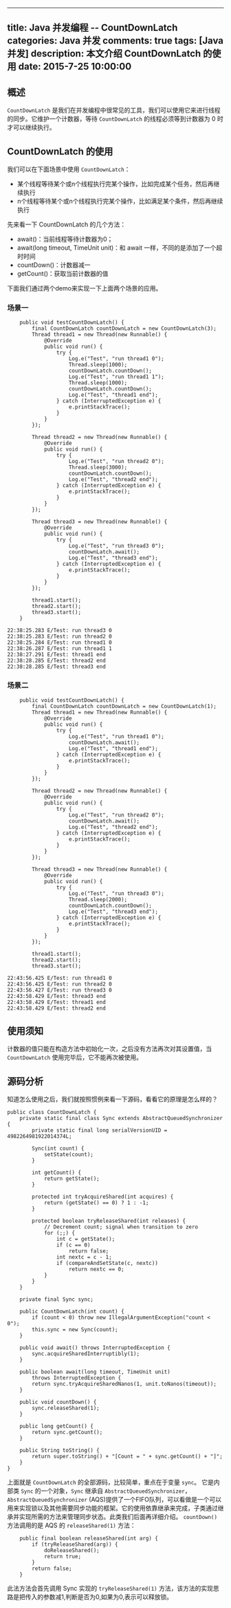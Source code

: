 
---
title: Java 并发编程 -- CountDownLatch
categories: Java 并发
comments: true
tags: [Java 并发]
description: 本文介绍 CountDownLatch 的使用
date: 2015-7-25 10:00:00
---

## 概述

`CountDownLatch` 是我们在并发编程中很常见的工具，我们可以使用它来进行线程的同步。它维护一个计数器，等待 `CountDownLatch` 的线程必须等到计数器为 0 时才可以继续执行。 

## CountDownLatch 的使用

我们可以在下面场景中使用 `CountDownLatch`：

 - 某个线程等待某个或n个线程执行完某个操作，比如完成某个任务，然后再继续执行
 - n个线程等待某个或n个线程执行完某个操作，比如满足某个条件，然后再继续执行

先来看一下 CountDownLatch 的几个方法：

 - await()：当前线程等待计数器为0；
 - await(long timeout, TimeUnit unit)：和 await 一样，不同的是添加了一个超时时间
 - countDown()：计数器减一
 - getCount()：获取当前计数器的值

下面我们通过两个demo来实现一下上面两个场景的应用。

### 场景一

```
    public void testCountDownLatch() {
        final CountDownLatch countDownLatch = new CountDownLatch(3);
        Thread thread1 = new Thread(new Runnable() {
            @Override
            public void run() {
                try {
                    Log.e("Test", "run thread1 0");
                    Thread.sleep(1000);
                    countDownLatch.countDown();
                    Log.e("Test", "run thread1 1");
                    Thread.sleep(1000);
                    countDownLatch.countDown();
                    Log.e("Test", "thread1 end");
                } catch (InterruptedException e) {
                    e.printStackTrace();
                }
            }
        });

        Thread thread2 = new Thread(new Runnable() {
            @Override
            public void run() {
                try {
                    Log.e("Test", "run thread2 0");
                    Thread.sleep(3000);
                    countDownLatch.countDown();
                    Log.e("Test", "thread2 end");
                } catch (InterruptedException e) {
                    e.printStackTrace();
                }
            }
        });

        Thread thread3 = new Thread(new Runnable() {
            @Override
            public void run() {
                try {
                    Log.e("Test", "run thread3 0");
                    countDownLatch.await();
                    Log.e("Test", "thread3 end");
                } catch (InterruptedException e) {
                    e.printStackTrace();
                }
            }
        });

        thread1.start();
        thread2.start();
        thread3.start();
    }
```

```
22:38:25.283 E/Test: run thread3 0
22:38:25.283 E/Test: run thread2 0
22:38:25.284 E/Test: run thread1 0
22:38:26.287 E/Test: run thread1 1
22:38:27.291 E/Test: thread1 end
22:38:28.285 E/Test: thread2 end
22:38:28.285 E/Test: thread3 end
```

### 场景二

```
    public void testCountDownLatch() {
        final CountDownLatch countDownLatch = new CountDownLatch(1);
        Thread thread1 = new Thread(new Runnable() {
            @Override
            public void run() {
                try {
                    Log.e("Test", "run thread1 0");
                    countDownLatch.await();
                    Log.e("Test", "thread1 end");
                } catch (InterruptedException e) {
                    e.printStackTrace();
                }
            }
        });

        Thread thread2 = new Thread(new Runnable() {
            @Override
            public void run() {
                try {
                    Log.e("Test", "run thread2 0");
                    countDownLatch.await();
                    Log.e("Test", "thread2 end");
                } catch (InterruptedException e) {
                    e.printStackTrace();
                }
            }
        });

        Thread thread3 = new Thread(new Runnable() {
            @Override
            public void run() {
                try {
                    Log.e("Test", "run thread3 0");
                    Thread.sleep(2000);
                    countDownLatch.countDown();
                    Log.e("Test", "thread3 end");
                } catch (InterruptedException e) {
                    e.printStackTrace();
                }
            }
        });

        thread1.start();
        thread2.start();
        thread3.start();
```

```
22:43:56.425 E/Test: run thread1 0
22:43:56.425 E/Test: run thread2 0
22:43:56.427 E/Test: run thread3 0
22:43:58.429 E/Test: thread3 end
22:43:58.429 E/Test: thread1 end
22:43:58.429 E/Test: thread2 end
```

## 使用须知

计数器的值只能在构造方法中初始化一次，之后没有方法再次对其设置值，当 `CountDownLatch` 使用完毕后，它不能再次被使用。

## 源码分析

知道怎么使用之后，我们就按照惯例来看一下源码，看看它的原理是怎么样的？

```
public class CountDownLatch {
    private static final class Sync extends AbstractQueuedSynchronizer {
        private static final long serialVersionUID = 4982264981922014374L;

        Sync(int count) {
            setState(count);
        }

        int getCount() {
            return getState();
        }

        protected int tryAcquireShared(int acquires) {
            return (getState() == 0) ? 1 : -1;
        }

        protected boolean tryReleaseShared(int releases) {
            // Decrement count; signal when transition to zero
            for (;;) {
                int c = getState();
                if (c == 0)
                    return false;
                int nextc = c - 1;
                if (compareAndSetState(c, nextc))
                    return nextc == 0;
            }
        }
    }

    private final Sync sync;

    public CountDownLatch(int count) {
        if (count < 0) throw new IllegalArgumentException("count < 0");
        this.sync = new Sync(count);
    }

    public void await() throws InterruptedException {
        sync.acquireSharedInterruptibly(1);
    }

    public boolean await(long timeout, TimeUnit unit)
        throws InterruptedException {
        return sync.tryAcquireSharedNanos(1, unit.toNanos(timeout));
    }

    public void countDown() {
        sync.releaseShared(1);
    }

    public long getCount() {
        return sync.getCount();
    }

    public String toString() {
        return super.toString() + "[Count = " + sync.getCount() + "]";
    }
}
```

上面就是 `CountDownLatch` 的全部源码，比较简单，重点在于变量 `sync`。
它是内部类 `Sync` 的一个对象，`Sync` 继承自 `AbstractQueuedSynchronizer`，`AbstractQueuedSynchronizer` (AQS)提供了一个FIFO队列，可以看做是一个可以用来实现锁以及其他需要同步功能的框架。它的使用依靠继承来完成，子类通过继承并实现所需的方法来管理同步状态。此类我们后面再详细介绍。
`countDown()` 方法调用的是 AQS 的 `releaseShared(1)` 方法：

```
    public final boolean releaseShared(int arg) {
        if (tryReleaseShared(arg)) {
            doReleaseShared();
            return true;
        }
        return false;
    }
```

此法方法会首先调用 Sync 实现的 `tryReleaseShared(1)` 方法，该方法的实现思路是把传入的参数减1,判断是否为0,如果为0,表示可以释放锁。
